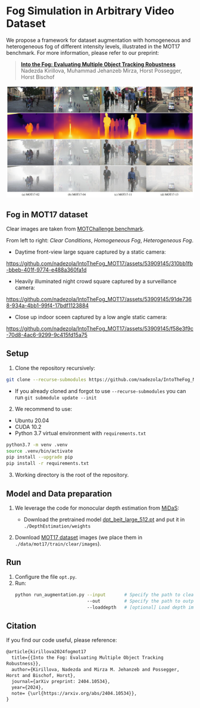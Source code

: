 # Fog Simulation in Arbitrary Video Dataset

We propose a framework for dataset augmentation with homogeneous and heterogeneous fog of different intensity levels, illustrated in the MOT17 benchmark. 
For more information, please refer to our preprint:

> **[Into the Fog: Evaluating Multiple Object Tracking Robustness](https://arxiv.org/abs/2404.10534)**\
Nadezda Kirillova, Muhammad Jehanzeb Mirza, Horst Possegger, Horst Bischof

<img src="assets/pipeline.jpg" title="The MOT17 dataset augmentation with fog (smoke)"/>


## Fog in MOT17 dataset
Clear images are taken from [MOTChallenge benchmark](https://motchallenge.net/data/MOT17Det/). 

From left to right: _Clear Conditions_, _Homogeneous Fog_, _Heterogeneous Fog_.

* Daytime front-view large square captured by a static camera:

https://github.com/nadezola/IntoTheFog_MOT17/assets/53909145/310bb1fb-bbeb-401f-9774-e488a360fa1d

*  Heavily illuminated night crowd square captured by a surveillance camera:

https://github.com/nadezola/IntoTheFog_MOT17/assets/53909145/91de7368-934a-4bb1-99f4-17bdf1123884

* Close up indoor sceen captured by a low angle static camera:

https://github.com/nadezola/IntoTheFog_MOT17/assets/53909145/f58e3f9c-70d8-4ac6-9299-9c415fd15a75


## Setup

1. Clone the repository recursively:
```bash
git clone --recurse-submodules https://github.com/nadezola/IntoTheFog_MOT17.git
```
* If you already cloned and forgot to use `--recurse-submodules` you can run `git submodule update --init`

2. We recommend to use:
* Ubuntu 20.04
* CUDA 10.2
* Python 3.7 virtual environment with `requirements.txt`
```bash
python3.7 -m venv .venv
source .venv/bin/activate
pip install --upgrade pip
pip install -r requirements.txt
```

3. Working directory is the root of the repository.

## Model and Data preparation
1. We leverage the code for monocular depth estimation from 
[MiDaS](https://github.com/isl-org/MiDaS/tree/bdc4ed64c095e026dc0a2f17cabb14d58263decb):
   * Download the pretrained model [dpt_beit_large_512.pt](https://github.com/isl-org/MiDaS/releases/download/v3_1/dpt_beit_large_512.pt)
and put it in `./DepthEstimation/weights`

2. Download [MOT17 dataset](https://motchallenge.net/data/MOT17Det/) images
(we place them in `./data/mot17/train/clear/images`).


## Run

1. Configure the file `opt.py`.
2. Run:
    ```bash
    python run_augmentation.py --input       # Specify the path to clear images
                               --out         # Specify the path to outputs
                               --loaddepth   # [optional] Load depth images instead of run depth estimation (default loading from '[outroot]/[seqname]/depth_pred')
    ```

##  Citation 
If you find our code useful, please reference:

    @article{kirillova2024fogmot17
      title={{Into the Fog: Evaluating Multiple Object Tracking Robustness}},
      author={Kirillova, Nadezda and Mirza M. Jehanzeb and Possegger, Horst and Bischof, Horst},
      journal={arXiv preprint: 2404.10534},
      year={2024},
      note= {\url{https://arxiv.org/abs/2404.10534}},
    }
